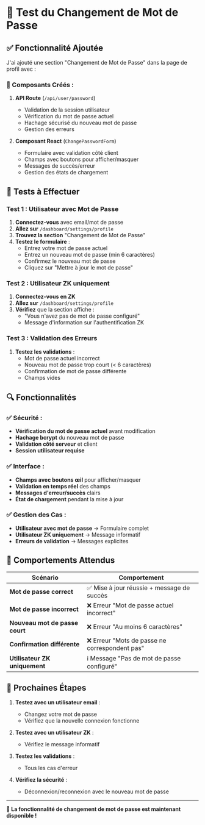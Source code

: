 # 🔐 Test du Changement de Mot de Passe

## ✅ **Fonctionnalité Ajoutée**

J'ai ajouté une section "Changement de Mot de Passe" dans la page de profil avec :

### **🔧 Composants Créés :**

1. **API Route** (`/api/user/password`)
   - Validation de la session utilisateur
   - Vérification du mot de passe actuel
   - Hachage sécurisé du nouveau mot de passe
   - Gestion des erreurs

2. **Composant React** (`ChangePasswordForm`)
   - Formulaire avec validation côté client
   - Champs avec boutons pour afficher/masquer
   - Messages de succès/erreur
   - Gestion des états de chargement

## 🧪 **Tests à Effectuer**

### **Test 1 : Utilisateur avec Mot de Passe**

1. **Connectez-vous** avec email/mot de passe
2. **Allez sur** `/dashboard/settings/profile`
3. **Trouvez la section** "Changement de Mot de Passe"
4. **Testez le formulaire** :
   - Entrez votre mot de passe actuel
   - Entrez un nouveau mot de passe (min 6 caractères)
   - Confirmez le nouveau mot de passe
   - Cliquez sur "Mettre à jour le mot de passe"

### **Test 2 : Utilisateur ZK uniquement**

1. **Connectez-vous en ZK**
2. **Allez sur** `/dashboard/settings/profile`
3. **Vérifiez** que la section affiche :
   - "Vous n'avez pas de mot de passe configuré"
   - Message d'information sur l'authentification ZK

### **Test 3 : Validation des Erreurs**

1. **Testez les validations** :
   - Mot de passe actuel incorrect
   - Nouveau mot de passe trop court (< 6 caractères)
   - Confirmation de mot de passe différente
   - Champs vides

## 🔍 **Fonctionnalités**

### **✅ Sécurité :**
- **Vérification du mot de passe actuel** avant modification
- **Hachage bcrypt** du nouveau mot de passe
- **Validation côté serveur** et client
- **Session utilisateur requise**

### **✅ Interface :**
- **Champs avec boutons œil** pour afficher/masquer
- **Validation en temps réel** des champs
- **Messages d'erreur/succès** clairs
- **État de chargement** pendant la mise à jour

### **✅ Gestion des Cas :**
- **Utilisateur avec mot de passe** → Formulaire complet
- **Utilisateur ZK uniquement** → Message informatif
- **Erreurs de validation** → Messages explicites

## 🎯 **Comportements Attendus**

| Scénario | Comportement |
|----------|-------------|
| **Mot de passe correct** | ✅ Mise à jour réussie + message de succès |
| **Mot de passe incorrect** | ❌ Erreur "Mot de passe actuel incorrect" |
| **Nouveau mot de passe court** | ❌ Erreur "Au moins 6 caractères" |
| **Confirmation différente** | ❌ Erreur "Mots de passe ne correspondent pas" |
| **Utilisateur ZK uniquement** | ℹ️ Message "Pas de mot de passe configuré" |

## 🚀 **Prochaines Étapes**

1. **Testez avec un utilisateur email** :
   - Changez votre mot de passe
   - Vérifiez que la nouvelle connexion fonctionne

2. **Testez avec un utilisateur ZK** :
   - Vérifiez le message informatif

3. **Testez les validations** :
   - Tous les cas d'erreur

4. **Vérifiez la sécurité** :
   - Déconnexion/reconnexion avec le nouveau mot de passe

---

**🎉 La fonctionnalité de changement de mot de passe est maintenant disponible !** 